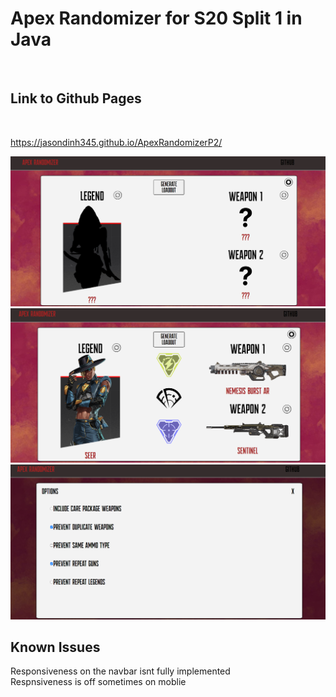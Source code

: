 <h1>Apex Randomizer for S20 Split 1 in Java</h1> <br>

<h2> Link to Github Pages</h2><br>

https://jasondinh345.github.io/ApexRandomizerP2/<br>

<img src="preview_images/img1.png">
<img src="preview_images/img2.png">
<img src="preview_images/img3.png">
<h2>Known Issues</h2>
Responsiveness on the navbar isnt fully implemented <br>
Respnsiveness is off sometimes on moblie<br>


